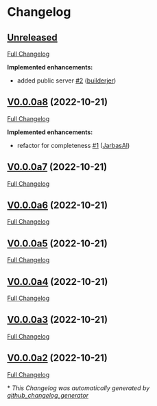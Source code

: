 # Changelog

## [Unreleased](https://github.com/OpenVoiceOS/ovos-tts-plugin-mimic3-server/tree/HEAD)

[Full Changelog](https://github.com/OpenVoiceOS/ovos-tts-plugin-mimic3-server/compare/V0.0.0a8...HEAD)

**Implemented enhancements:**

- added public server [\#2](https://github.com/OpenVoiceOS/ovos-tts-plugin-mimic3-server/pull/2) ([builderjer](https://github.com/builderjer))

## [V0.0.0a8](https://github.com/OpenVoiceOS/ovos-tts-plugin-mimic3-server/tree/V0.0.0a8) (2022-10-21)

[Full Changelog](https://github.com/OpenVoiceOS/ovos-tts-plugin-mimic3-server/compare/V0.0.0a7...V0.0.0a8)

**Implemented enhancements:**

- refactor for completeness [\#1](https://github.com/OpenVoiceOS/ovos-tts-plugin-mimic3-server/pull/1) ([JarbasAl](https://github.com/JarbasAl))

## [V0.0.0a7](https://github.com/OpenVoiceOS/ovos-tts-plugin-mimic3-server/tree/V0.0.0a7) (2022-10-21)

[Full Changelog](https://github.com/OpenVoiceOS/ovos-tts-plugin-mimic3-server/compare/V0.0.0a6...V0.0.0a7)

## [V0.0.0a6](https://github.com/OpenVoiceOS/ovos-tts-plugin-mimic3-server/tree/V0.0.0a6) (2022-10-21)

[Full Changelog](https://github.com/OpenVoiceOS/ovos-tts-plugin-mimic3-server/compare/V0.0.0a5...V0.0.0a6)

## [V0.0.0a5](https://github.com/OpenVoiceOS/ovos-tts-plugin-mimic3-server/tree/V0.0.0a5) (2022-10-21)

[Full Changelog](https://github.com/OpenVoiceOS/ovos-tts-plugin-mimic3-server/compare/V0.0.0a4...V0.0.0a5)

## [V0.0.0a4](https://github.com/OpenVoiceOS/ovos-tts-plugin-mimic3-server/tree/V0.0.0a4) (2022-10-21)

[Full Changelog](https://github.com/OpenVoiceOS/ovos-tts-plugin-mimic3-server/compare/V0.0.0a3...V0.0.0a4)

## [V0.0.0a3](https://github.com/OpenVoiceOS/ovos-tts-plugin-mimic3-server/tree/V0.0.0a3) (2022-10-21)

[Full Changelog](https://github.com/OpenVoiceOS/ovos-tts-plugin-mimic3-server/compare/V0.0.0a2...V0.0.0a3)

## [V0.0.0a2](https://github.com/OpenVoiceOS/ovos-tts-plugin-mimic3-server/tree/V0.0.0a2) (2022-10-21)

[Full Changelog](https://github.com/OpenVoiceOS/ovos-tts-plugin-mimic3-server/compare/7d9bae8a3c3de19cd757699583fec3565adb665e...V0.0.0a2)



\* *This Changelog was automatically generated by [github_changelog_generator](https://github.com/github-changelog-generator/github-changelog-generator)*
